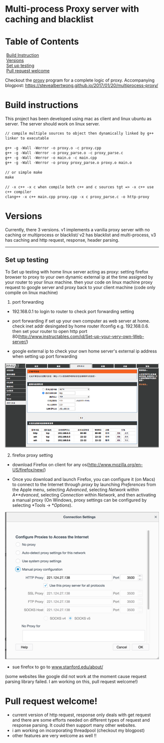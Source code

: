 # Multi-process Proxy server with caching and blacklist

# Table of Contents
&nbsp;[Build Instruction](https://github.com/stevealbertwong/proxy/blob/master/README.md#build-instructions)  <br/> 
&nbsp;[Versions](https://github.com/stevealbertwong/proxy/blob/master/README.md#versions)  <br/> 
&nbsp;[Set up testing](https://github.com/stevealbertwong/proxy/blob/master/README.md#set-up-testing)  <br/> 
&nbsp;[Pull request welcome](https://github.com/stevealbertwong/proxy/blob/master/README.md#pull-request)  <br/> 

Checkout the [proxy](https://github.com/stevealbertwong/proxy/blob/v3_http_request_response_proxy/proxy.cpp) program for a complete logic of proxy.
Accompanying blogpost: https://stevealbertwong.github.io/2017/01/20/multiprocess-proxy/

# Build instructions
This project has been developed using mac as client and linux ubuntu as server. The server should work on linux server.
```
// compile multiple sources to object then dynamically linked by g++ linker to executable

g++ -g -Wall -Werror -o proxy.o -c proxy.cpp
g++ -g -Wall -Werror -o proxy_parse.o -c proxy_parse.c
g++ -g -Wall -Werror -o main.o -c main.cpp
g++ -g -Wall -Werror -o proxy proxy_parse.o proxy.o main.o

// or simple make
make

// -x c++ -x c when compile both c++ and c sources tgt => -x c++ use c++ compiler 
clang++ -x c++ main.cpp proxy.cpp -x c proxy_parse.c -o http-proxy
```
# Versions
Currently, there 3 versions. v1 implements a vanilia proxy server with no caching or multiprocess or blacklist/ v2 has blacklist and multi-process, v3 has caching and http request, response, header parsing.

---

## Set up testing
To Set up testing with home linux server acting as proxy:
setting firefox browser to proxy to your own dynamic external ip at the time assigned by your router to your linux machine. then your code on linux machine proxy request to google server and proxy back to your client machine
(code only compile on linux machine)

1. port forwarding

* 192.168.0.1 to login to router to check port forwarding setting

* port forwarding if set up your own computer as web server at home. check inet addr desingated by home router ifconfig e.g. 192.168.0.6. then set your router to open http port 80(http://www.instructables.com/id/Set-up-your-very-own-Web-server/)

* google external ip to check your own home server's external ip address when setting up port forwarding

![alt text](https://raw.githubusercontent.com/stevealbertwong/stevealbertwong.github.io/master/assets/miscellaneous/router_port_forwarding.png)

2. firefox proxy setting

* download Firefox on client for any os(http://www.mozilla.org/en-US/firefox/new/)
 
* Once you download and launch Firefox, you can configure it (on Macs) to connect to the Internet through *proxy* by launching *Preferences* from the Apple menu, selecting *Advanced*, selecting *Network* within *A**dvanced*, selecting *Connection* within *Network*, and then activating a manual proxy (On Windows, proxy settings can be configured by selecting *Tools → **Options*).

![alt text](https://raw.githubusercontent.com/stevealbertwong/stevealbertwong.github.io/master/assets/miscellaneous/configure_firefox_proxy.png)

* sue firefox to go to www.stanford.edu/about/

(some websites like google did not work at the moment cause request parsing library failed. I am working on this, pull request welcome!)

# Pull request welcome!
* current version of http request, response only deals with get request and there are some efforts needed on different types of request and response parsing. It could then support many other websites.
* i am working on incorporating threadpool (checkout my blogpost)
* other features are very welcome as well !!
